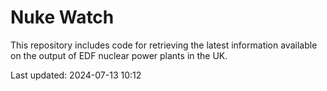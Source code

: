 # Nuke Watch

This repository includes code for retrieving the latest information available on the output of EDF nuclear power plants in the UK.

Last updated: 2024-07-13 10:12